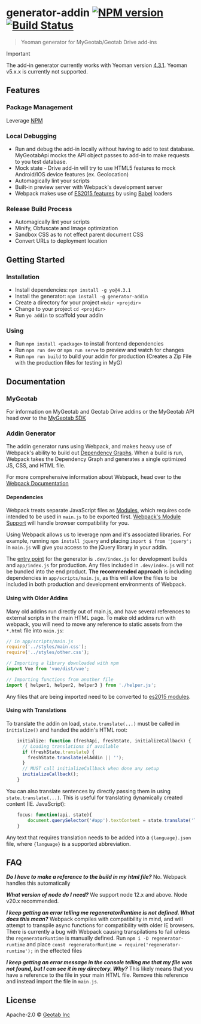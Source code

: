 # generator-addin [![NPM version][npm-image]][npm-url] [![Build Status](https://travis-ci.org/Geotab/generator-addin.svg?branch=master)](https://travis-ci.org/Geotab/generator-addin)

> Yeoman generator for MyGeotab/Geotab Drive add-ins

> [!IMPORTANT]
> The add-in generator currently works with Yeoman version [4.3.1](https://github.com/yeoman/yo/releases/tag/v4.3.1). Yeoman v5.x.x is currently not supported.
## Features

### Package Management
Leverage [NPM](https://www.npmjs.com/)

### Local Debugging

- Run and debug the add-in locally without having to add to test database. MyGeotabApi mocks the API object passes to add-in to make requests to you test database.
- Mock state - Drive add-in will try to use HTML5 features to mock Android/IOS device features (ex. Geolocation)
- Automagically lint your scripts
- Built-in preview server with Webpack's development server
- Webpack makes use of [ES2015 features](https://babeljs.io/docs/learn-es2015/) by using [Babel](https://babeljs.io) loaders

### Release Build Process

- Automagically lint your scripts
- Minify, Obfuscate and Image optimization
- Sandbox CSS as to not effect parent document CSS
- Convert URLs to deployment location

## Getting Started

### Installation
- Install dependencies: `npm install -g yo@4.3.1`
- Install the generator: `npm install -g generator-addin`
- Create a directory for your project `mkdir <projdir>`
- Change to your project `cd <projdir>`
- Run `yo addin` to scaffold your addin

### Using
- Run `npm install <package>` to install frontend dependencies
- Run `npm run dev` or `npm run serve` to preview and watch for changes
- Run `npm run build` to build your addin for production (Creates a Zip File with the production files for testing in MyG)
## Documentation

### MyGeotab

For information on MyGeotab and Geotab Drive addins or the MyGeotab API head over to the [MyGeotab SDK](https://developers.geotab.com/myGeotab/introduction)

### Addin Generator

The addin generator runs using Webpack, and makes heavy use of Webpack's ability to build out [Dependency Graphs](https://webpack.js.org/concepts/dependency-graph/). When a build is run, Webpack takes the Dependency Graph and generates a single optimized JS, CSS, and HTML file.

For more comprehensive information about Webpack, head over to the [Webpack Documentation](https://webpack.js.org/concepts/)

#### Dependencies

Webpack treats separate JavaScript files as [Modules](https://developer.mozilla.org/en-US/docs/Web/JavaScript/Guide/Modules), which requires code intended to be used in `main.js` to be exported first. [Webpack's Module Support](https://webpack.js.org/guides/getting-started/#modules) will handle browser compatibility for you.

Using Webpack allows us to leverage npm and it's associated libraries. For example, running `npm install jquery` and placing `import $ from 'jquery';` in `main.js` will give you access to the jQuery library in your addin.

The [entry point](https://webpack.js.org/concepts/#entry) for the generator is `.dev/index.js` for development builds and `app/index.js` for production. Any files included in `.dev/index.js` will not be bundled into the end product. **The recommended approach** is including dependencies in `app/scripts/main.js`, as this will allow the files to be included in both production and development environments of Webpack.


#### Using with Older Addins

Many old addins run directly out of main.js, and have several references to external scripts in the main HTML page. To make old addins run with webpack, you will need to move any reference to static assets from the `*.html` file into `main.js`:

```javascript
// in app/scripts/main.js
require('../styles/main.css');
require('../styles/other.css');

// Importing a library downloaded with npm
import Vue from 'vue/dist/vue';

// Importing functions from another file
import { helper1, helper2, helper3 } from './helper.js';

```

Any files that are being imported need to be converted to [es2015 modules](https://developer.mozilla.org/en-US/docs/Web/JavaScript/Guide/Modules).

#### Using with Translations

To translate the addin on load, `state.translate(...)` must be called in `initialize()` and handed the addin's HTML root:
```javascript
    initialize: function (freshApi, freshState, initializeCallback) {
      // Loading translations if available
      if (freshState.translate) {
        freshState.translate(elAddin || '');
      }
      // MUST call initializeCallback when done any setup
      initializeCallback();
    }
```

You can also translate sentences by directly passing them in using `state.translate(...)`. This is useful for translating dynamically created content (IE. JavaScript): 
```javascript
    focus: function(api, state){
        document.querySelector('#app').textContent = state.translate('Translate this sentence');
    }
```

Any text that requires translation needs to be added into a `{language}.json` file, where `{language}` is a supported abbreviation.

## FAQ

**_Do I have to make a reference to the build in my html file?_**
No. Webpack handles this automatically

**_What version of node do I need?_**
We support node 12.x and above. Node v20.x recommended.

**_I keep getting an error telling me regeneratorRuntime is not defined. What does this mean?_**
Webpack compiles with compatibility in mind, and will attempt to transpile async functions for compatibility with older IE browsers. There is currently a bug with Webpack causing transpilations to fail unless the `regeneratorRuntime` is manually defined. Run `npm i -D regenerator-runtime` and place `const regeneratorRuntime = require('regenerator-runtime');` in the effected files

**_I keep getting an error message in the console telling me that my file was not found, but I can see it in my directory. Why?_**
This likely means that you have a reference to the file in your main HTML file. Remove this reference and instead import the file in `main.js`.

## License

Apache-2.0 © [Geotab Inc](https://geotab.com)

[npm-image]: https://badge.fury.io/js/generator-addin.svg
[npm-url]: https://npmjs.org/package/generator-addin
[travis-image]: https://travis-ci.org/geotab/generator-addin.svg?branch=master
[travis-url]: https://travis-ci.org/geotab/generator-addin
